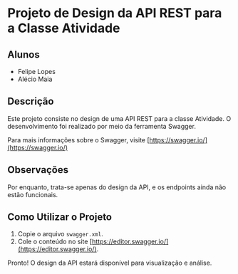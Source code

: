 # Projeto de Design da API REST para a Classe Atividade

## Alunos
- Felipe Lopes
- Alécio Maia

## Descrição
Este projeto consiste no design de uma API REST para a classe Atividade. O desenvolvimento foi realizado por meio da ferramenta Swagger.

Para mais informações sobre o Swagger, visite [https://swagger.io/](https://swagger.io/)

## Observações
Por enquanto, trata-se apenas do design da API, e os endpoints ainda não estão funcionais.

## Como Utilizar o Projeto

1. Copie o arquivo `swagger.xml`.
2. Cole o conteúdo no site [https://editor.swagger.io/](https://editor.swagger.io/).

Pronto! O design da API estará disponível para visualização e análise.
